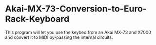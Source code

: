 # Akai-MX-73-Conversion-to-Euro-Rack-Keyboard

This program will let you use the keybed from an Akai MX-73 and X7000 and convert it to MIDI by-passing the internal circuits. 
